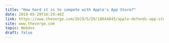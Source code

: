 ```yaml
---
title: "How hard it is to compete with Apple's App Store?"
date: 2019-05-29T16:29:48Z
link: https://www.theverge.com/2019/5/29/18644045/apple-defends-app-store-policies-antitrust-eu-spotify?utm_medium=RSS&utm_source=hune
site: www.theverge.com
topic: Webdev
draft: false
---
```

